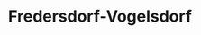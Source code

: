 ---
title: Fredersdorf-Vogelsdorf
url: /fredersdorf-vogelsdorf/
latitude: 52.544
longitude: 13.745
---